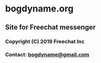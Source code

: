 # bogdyname.org
## Site for Freechat messenger 
### Copyright (C) 2019 Freechat Inc
### Contact: bogdyname@gmail.com